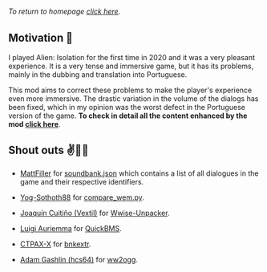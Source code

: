 ###### To return to homepage [click here](https://github.com/Multi8000/mod-alien-isolation).

## Motivation :thought_balloon:

I played Alien: Isolation for the first time in 2020 and it was a very pleasant experience. It is a very tense and immersive game, but it has its problems, mainly in the dubbing and translation into Portuguese.

This mod aims to correct these problems to make the player's experience even more immersive. The drastic variation in the volume of the dialogs has been fixed, which in my opinion was the worst defect in the Portuguese version of the game. **To check in detail all the content enhanced by the mod [click here](./src/mod-content.md)**.


## Shout outs :v::call_me_hand::metal:

* [MattFiller](https://github.com/MattFiler) for [soundbank.json](https://raw.githubusercontent.com/MattFiler/Alien-Isolation-Audio-Extractor/master/AlienIsolationAudioParser/Resources/soundbank.json) which contains a list of all dialogues in the game and their respective identifiers.

* [Yog-Sothoth88](https://forums.cdprojektred.com/index.php?members/yog-sothoth88.2086617) for [compare_wem.py](https://forums.cdprojektred.com/index.php?threads/tool-sound-editing-tools-for-the-witcher-3.121192/).

* [Joaquín Cuitiño (Vextil)](https://github.com/Vextil) for [Wwise-Unpacker](https://github.com/Vextil/Wwise-Unpacker).

* [Luigi Auriemma](https://twitter.com/luigi_auriemma) for [QuickBMS](http://aluigi.altervista.org/quickbms.htm).

* [CTPAX-X](http://www.ctpax-x.org) for [bnkextr](https://github.com/eXpl0it3r/bnkextr/releases).

* [Adam Gashlin (hcs64)](https://github.com/hcs64) for [ww2ogg](https://github.com/hcs64/ww2ogg).